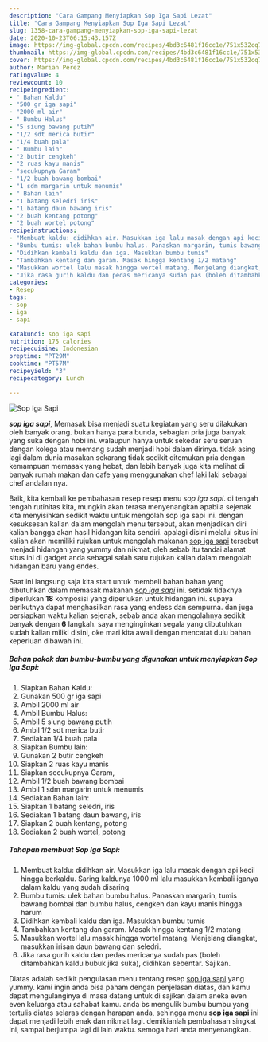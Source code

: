 ```yaml
---
description: "Cara Gampang Menyiapkan Sop Iga Sapi Lezat"
title: "Cara Gampang Menyiapkan Sop Iga Sapi Lezat"
slug: 1358-cara-gampang-menyiapkan-sop-iga-sapi-lezat
date: 2020-10-23T06:15:43.157Z
image: https://img-global.cpcdn.com/recipes/4bd3c6481f16cc1e/751x532cq70/sop-iga-sapi-foto-resep-utama.jpg
thumbnail: https://img-global.cpcdn.com/recipes/4bd3c6481f16cc1e/751x532cq70/sop-iga-sapi-foto-resep-utama.jpg
cover: https://img-global.cpcdn.com/recipes/4bd3c6481f16cc1e/751x532cq70/sop-iga-sapi-foto-resep-utama.jpg
author: Marian Perez
ratingvalue: 4
reviewcount: 10
recipeingredient:
- " Bahan Kaldu"
- "500 gr iga sapi"
- "2000 ml air"
- " Bumbu Halus"
- "5 siung bawang putih"
- "1/2 sdt merica butir"
- "1/4 buah pala"
- " Bumbu lain"
- "2 butir cengkeh"
- "2 ruas kayu manis"
- "secukupnya Garam"
- "1/2 buah bawang bombai"
- "1 sdm margarin untuk menumis"
- " Bahan lain"
- "1 batang seledri iris"
- "1 batang daun bawang iris"
- "2 buah kentang potong"
- "2 buah wortel potong"
recipeinstructions:
- "Membuat kaldu: didihkan air. Masukkan iga lalu masak dengan api kecil hingga berkaldu. Saring kaldunya 1000 ml lalu masukkan kembali iganya dalam kaldu yang sudah disaring"
- "Bumbu tumis: ulek bahan bumbu halus. Panaskan margarin, tumis bawang bombai dan bumbu halus, cengkeh dan kayu manis hingga harum"
- "Didihkan kembali kaldu dan iga. Masukkan bumbu tumis"
- "Tambahkan kentang dan garam. Masak hingga kentang 1/2 matang"
- "Masukkan wortel lalu masak hingga wortel matang. Menjelang diangkat, masukkan irisan daun bawang dan seledri."
- "Jika rasa gurih kaldu dan pedas mericanya sudah pas (boleh ditambahkan kaldu bubuk jika suka), didihkan sebentar. Sajikan."
categories:
- Resep
tags:
- sop
- iga
- sapi

katakunci: sop iga sapi 
nutrition: 175 calories
recipecuisine: Indonesian
preptime: "PT29M"
cooktime: "PT57M"
recipeyield: "3"
recipecategory: Lunch

---
```



![Sop Iga Sapi](https://img-global.cpcdn.com/recipes/4bd3c6481f16cc1e/751x532cq70/sop-iga-sapi-foto-resep-utama.jpg)

<b><i>sop iga sapi</i></b>, Memasak bisa menjadi suatu kegiatan yang seru dilakukan oleh banyak orang. bukan hanya para bunda, sebagian pria juga banyak yang suka dengan hobi ini. walaupun hanya untuk sekedar seru seruan dengan kolega atau memang sudah menjadi hobi dalam dirinya. tidak asing lagi dalam dunia masakan sekarang tidak sedikit ditemukan pria dengan kemampuan memasak yang hebat, dan lebih banyak juga kita melihat di banyak rumah makan dan cafe yang menggunakan chef laki laki sebagai chef andalan nya.



Baik, kita kembali ke pembahasan resep resep menu <i>sop iga sapi</i>. di tengah tengah rutinitas kita, mungkin akan terasa menyenangkan apabila sejenak kita menyisihkan sedikit waktu untuk mengolah sop iga sapi ini. dengan kesuksesan kalian dalam mengolah menu tersebut, akan menjadikan diri kalian bangga akan hasil hidangan kita sendiri. apalagi disini melalui situs ini kalian akan memiliki rujukan untuk mengolah makanan <u>sop iga sapi</u> tersebut menjadi hidangan yang yummy dan nikmat, oleh sebab itu tandai alamat situs ini di gadget anda sebagai salah satu rujukan kalian dalam mengolah hidangan baru yang endes.


Saat ini langsung saja kita start untuk membeli bahan bahan yang dibutuhkan dalam memasak makanan <u><i>sop iga sapi</i></u> ini. setidak tidaknya diperlukan <b>18</b> komposisi yang diperlukan untuk hidangan ini. supaya berikutnya dapat menghasilkan rasa yang endess dan sempurna. dan juga persiapkan waktu kalian sejenak, sebab anda akan mengolahnya sedikit banyak dengan <b>6</b> langkah. saya menginginkan segala yang dibutuhkan sudah kalian miliki disini, oke mari kita awali dengan mencatat dulu bahan keperluan dibawah ini.

<!--inarticleads1-->

##### Bahan pokok dan bumbu-bumbu yang digunakan untuk menyiapkan Sop Iga Sapi:

1. Siapkan  Bahan Kaldu:
1. Gunakan 500 gr iga sapi
1. Ambil 2000 ml air
1. Ambil  Bumbu Halus:
1. Ambil 5 siung bawang putih
1. Ambil 1/2 sdt merica butir
1. Sediakan 1/4 buah pala
1. Siapkan  Bumbu lain:
1. Gunakan 2 butir cengkeh
1. Siapkan 2 ruas kayu manis
1. Siapkan secukupnya Garam,
1. Ambil 1/2 buah bawang bombai
1. Ambil 1 sdm margarin untuk menumis
1. Sediakan  Bahan lain:
1. Siapkan 1 batang seledri, iris
1. Sediakan 1 batang daun bawang, iris
1. Siapkan 2 buah kentang, potong
1. Sediakan 2 buah wortel, potong




<!--inarticleads2-->

##### Tahapan membuat Sop Iga Sapi:

1. Membuat kaldu: didihkan air. Masukkan iga lalu masak dengan api kecil hingga berkaldu. Saring kaldunya 1000 ml lalu masukkan kembali iganya dalam kaldu yang sudah disaring
1. Bumbu tumis: ulek bahan bumbu halus. Panaskan margarin, tumis bawang bombai dan bumbu halus, cengkeh dan kayu manis hingga harum
1. Didihkan kembali kaldu dan iga. Masukkan bumbu tumis
1. Tambahkan kentang dan garam. Masak hingga kentang 1/2 matang
1. Masukkan wortel lalu masak hingga wortel matang. Menjelang diangkat, masukkan irisan daun bawang dan seledri.
1. Jika rasa gurih kaldu dan pedas mericanya sudah pas (boleh ditambahkan kaldu bubuk jika suka), didihkan sebentar. Sajikan.




Diatas adalah sedikit pengulasan menu tentang resep <u>sop iga sapi</u> yang yummy. kami ingin anda bisa paham dengan penjelasan diatas, dan kamu dapat mengulanginya di masa datang untuk di sajikan dalam aneka even even keluarga atau sahabat kamu. anda bs mengulik bumbu bumbu yang tertulis diatas selaras dengan harapan anda, sehingga menu <b>sop iga sapi</b> ini dapat menjadi lebih enak dan nikmat lagi. demikianlah pembahasan singkat ini, sampai berjumpa lagi di lain waktu. semoga hari anda menyenangkan.
